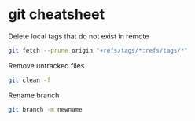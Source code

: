 # git cheatsheet

Delete local tags that do not exist in remote
```bash
git fetch --prune origin "+refs/tags/*:refs/tags/*"
```

Remove untracked files
```bash
git clean -f
```

Rename branch
```bash
git branch -m newname
```
